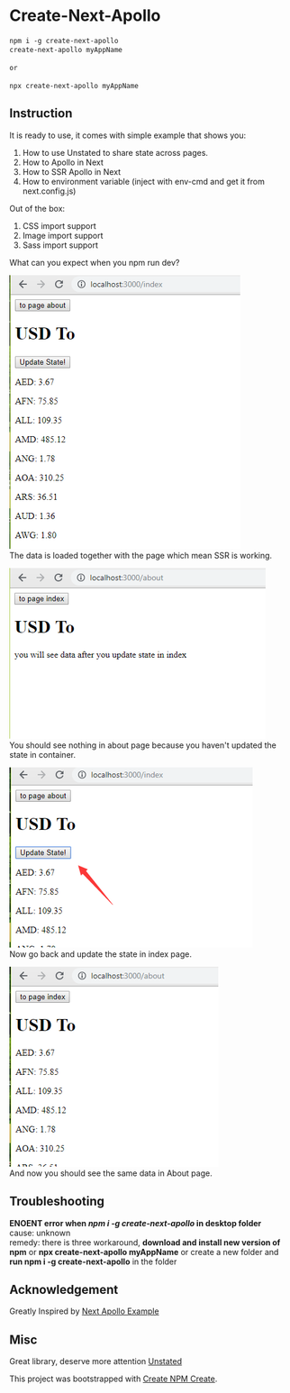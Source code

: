# Create-Next-Apollo

```
npm i -g create-next-apollo
create-next-apollo myAppName

or

npx create-next-apollo myAppName
```

## Instruction

It is ready to use, it comes with simple example that shows you:

1. How to use Unstated to share state across pages.
2. How to Apollo in Next
3. How to SSR Apollo in Next
4. How to environment variable (inject with env-cmd and get it from next.config.js)

Out of the box:

1. CSS import support
2. Image import support
3. Sass import support

What can you expect when you npm run dev?

![](./img/1.png)  
The data is loaded together with the page which mean SSR is working.

![](./img/2.png)  
You should see nothing in about page because you haven't updated the state in container.

![](./img/3.png)  
Now go back and update the state in index page.

![](./img/4.png)  
And now you should see the same data in About page.

## Troubleshooting

**ENOENT error when _npm i -g create-next-apollo_ in desktop folder**  
cause: unknown  
remedy: there is three workaround, **download and install new version of npm** or **npx create-next-apollo myAppName** or create a new folder and **run npm i -g create-next-apollo** in the folder

## Acknowledgement

Greatly Inspired by [Next Apollo Example](https://github.com/zeit/next.js/tree/canary/examples/with-apollo)

## Misc

Great library, deserve more attention [Unstated](https://github.com/jamiebuilds/unstated)

This project was bootstrapped with [Create NPM Create](https://www.npmjs.com/package/create-npm-create).
